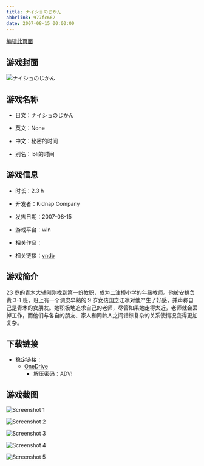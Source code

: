 ```yaml
---
title: ナイショのじかん
abbrlink: 977fc662
date: 2007-08-15 00:00:00
---
```

[编辑此页面](https://github.com/ACG-3/ADV3-source/blob/main/source/_posts/games/%E3%83%8A%E3%82%A4%E3%82%B7%E3%83%A7%E3%81%AE%E3%81%98%E3%81%8B%E3%82%93.md)

## 游戏封面

![ナイショのじかん](https://pan.timero.xyz/onedrive/img_lib_001/%E3%83%8A%E3%82%A4%E3%82%B7%E3%83%A7%E3%81%AE%E3%81%98%E3%81%8B%E3%82%93_cover.avif)


## 游戏名称

- 日文：ナイショのじかん
- 英文：None
- 中文：秘密的时间

- 别名：loli的时间


## 游戏信息

- 时长：2.3 h
- 开发者：Kidnap Company
- 发售日期：2007-08-15
- 游戏平台：win
- 相关作品：

- 相关链接：[vndb](https://vndb.org/v875)


## 游戏简介

23 岁的青木大辅刚刚找到第一份教职，成为二津桥小学的年级教师。他被安排负责 3-1 班，班上有一个调皮早熟的 9 岁女孩国之江凛对他产生了好感，并声称自己是青木的女朋友。她积极地追求自己的老师，尽管如果她走得太近，老师就会丢掉工作，而他们与各自的朋友、家人和同龄人之间错综复杂的关系使情况变得更加复杂。




## 下载链接

- 稳定链接：
    - [OneDrive](https://pan.timero.xyz/onedrive/adv_lib_001/%E3%83%8A%E3%82%A4%E3%82%B7%E3%83%A7%E3%81%AE%E3%81%98%E3%81%8B%E3%82%93)
        - 解压密码：ADV!



## 游戏截图


![Screenshot 1](https://pan.timero.xyz/onedrive/img_lib_001/%E3%83%8A%E3%82%A4%E3%82%B7%E3%83%A7%E3%81%AE%E3%81%98%E3%81%8B%E3%82%93_Screenshot_1.avif)

![Screenshot 2](https://pan.timero.xyz/onedrive/img_lib_001/%E3%83%8A%E3%82%A4%E3%82%B7%E3%83%A7%E3%81%AE%E3%81%98%E3%81%8B%E3%82%93_Screenshot_2.avif)

![Screenshot 3](https://pan.timero.xyz/onedrive/img_lib_001/%E3%83%8A%E3%82%A4%E3%82%B7%E3%83%A7%E3%81%AE%E3%81%98%E3%81%8B%E3%82%93_Screenshot_3.avif)

![Screenshot 4](https://pan.timero.xyz/onedrive/img_lib_001/%E3%83%8A%E3%82%A4%E3%82%B7%E3%83%A7%E3%81%AE%E3%81%98%E3%81%8B%E3%82%93_Screenshot_4.avif)

![Screenshot 5](https://pan.timero.xyz/onedrive/img_lib_001/%E3%83%8A%E3%82%A4%E3%82%B7%E3%83%A7%E3%81%AE%E3%81%98%E3%81%8B%E3%82%93_Screenshot_5.avif)

